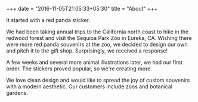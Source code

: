 +++
date = "2016-11-05T21:05:33+05:30"
title = "About"
+++

It started with a red panda sticker. 

We had been taking annual trips to the California north coast to hike in the redwood forest and visit the Sequioa Park Zoo in Eureka, CA. Wishing there were more red panda souvenirs at the zoo, we decided to design our own and pitch it to the gift shop. Surprisingly, we received a response!

A few weeks and several more animal illustrations later, we had our first order. The stickers proved popular, so we're creating more.

We love clean design and would like to spread the joy of custom souvenirs with a modern aesthetic. Our customers include zoos and botanical gardens. 

